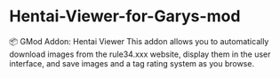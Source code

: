 # Hentai-Viewer-for-Garys-mod
📦  GMod Addon: Hentai Viewer  This addon allows you to automatically download images from the rule34.xxx website, display them in the user interface, and save images and a tag rating system as you browse.
